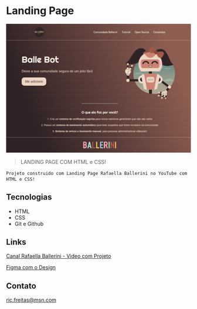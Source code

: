# Landing Page

![preview](./.github/preview.png)
> LANDING PAGE COM HTML e CSS!


    Projeto construido com Landing Page Rafaella Ballerini no YouTube com HTML e CSS!


## Tecnologias 

- HTML
- CSS
- Git e Github

## Links

[Canal Rafaella Ballerini - Video com Projeto](https://youtu.be/llF6vD-RljE) 

[Figma com o Design](https://www.figma.com/file/myqP66iQwzjwjrIAJyyrip/BalleBot?node-id=0%3A1)




## Contato
 
ric.freitas@msn.com

